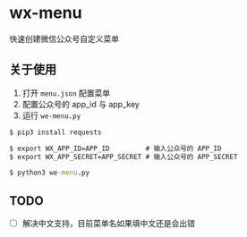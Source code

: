 # wx-menu

快速创建微信公众号自定义菜单

## 关于使用

1. 打开 `menu.json` 配置菜单
2. 配置公众号的 app_id 与 app_key
3. 运行 `we-menu.py`

```cmd
$ pip3 install requests

$ export WX_APP_ID=APP_ID         # 输入公众号的 APP_ID
$ export WX_APP_SECRET=APP_SECRET # 输入公众号的 APP_SECRET

$ python3 we-menu.py
```

## TODO

- [ ] 解决中文支持，目前菜单名如果填中文还是会出错
